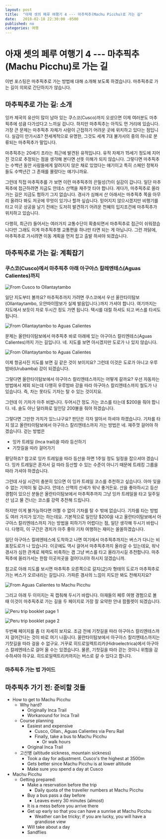 ```yaml
---
layout: post
title:  "아재 셋의 페루 여행기 4 --- 마추픽추(Machu Picchu)로 가는 길"
date:   2018-02-18 22:30:00 -0500
published: no
categories: 여행
---
```


# 아재 셋의 페루 여행기 4 --- 마추픽추(Machu Picchu)로 가는 길

이번 포스팅은 마추픽추로 가는 방법에 대해 소개해 보도록 하겠습니다. 마추픽추로
가는 길이 의외로 간단하지가 않습니다. 

## 마추픽추로 가는 길: 소개

잉카 제국의 유산이 많이 남아 있는 쿠스코(Cusco)까지 오셨으면 이제 여러분도
마추픽추에 성큼 다가섰다고 느끼실 겁니다. 하지만 마추픽추는 아직도 먼 거리에
있습니다. 가장 큰 문제는 마추픽추 자체가 사람이 근접하기 어려운 곳에 위치하고
있다는 점입니다. 실감이 안가시죠? 전세계적으로 유명한, 그것도 세계 7대
불가사의 중의 하나로 분류되는 마추픽추가 말입니다.

마추픽추는 20세기 초라는 최근에 발견된 유적입니다. 유적 자체가 15세기 정도에
지어진 것으로 추정되는 점을 생각해 본다면 선뜻 이해가 되지 않습니다. 그렇다면
마추픽추는 수백년 동안 사람들에게 알려지지 않은 채로 있었다는 얘기이고 특히
스페인 정복자들도 수백년간 그 존재를 몰랐다는 얘기니까요. 

그런데 직접 마추픽추를 가 보면 이런 마추픽추의 은밀성(?)이 실감이 갑니다. 일단
마추픽추에 접근하려면 지금도 안데스 산맥을 재주껏 타야 합니다. 게다가,
마추픽추로 올라가는 길은 지금도 험하기 그지 없습니다. 경사가 심해서 산
아래서는 마추픽추 쪽을 아무리 올려다 봐도 저곳에 무엇이 있기나 할까 싶습니다.
믿어지지 않으시겠지만 비행기를 타고 이곳 상공을 날기 전에는 도저히 발견하기
어려운 천혜의 입지조건에 마추픽추가 위치하고 있습니다.

다행히, 최근(!) 들어서는 여러가지 교통수단이 확충되면서 마추픽추로 접근이
쉬워졌습니다만 그래도 이게 마추픽추행 교통편을 하나만 타면 되는 게 아닙니다.
그런 까닭에, 마추픽추로 가시려면 이동 계획을 먼저 잡고 출발 하셔야 되겠습니다.

## 마추픽추로 가는 길: 계획잡기

### 쿠스코(Cusco)에서 마추픽추 아래 아구아스 칼레엔테스(Aguas Calientes)까지

![From Cusco to Ollantaytambo](/assets/2018-02-18-peru-trip-04-getting-to-machupicchu/cusco-to-ollantaytambo.png)

일단 지도부터 볼까요? 마추픽추까지 가려면 쿠스코에서 우선
올란타이탐보(Ollantaytambo, 오얀따이땀보가 실제 발음입니다.)까지 가셔야
합니다. 여기까지는 지도에서 보듯이 차로 두시간 정도 가면 됩니다. 택시를 대절
하셔도 되고 버스를 타셔도 됩니다.

![From Ollantaytambo to Aguas Calientes](/assets/2018-02-18-peru-trip-04-getting-to-machupicchu/ollan-to-machupicchu.png)

문제는 올란타이탐보에서 마추픽추 바로 아래에 있는 아구아스 칼리엔테스(Aguas
Calientes)까지 가는 길입니다. 네. 지도를 보면 아시겠지만 도로가 나 있지
않습니다.

![From Ollantaytambo to Aguas Calientes](/assets/2018-02-18-peru-trip-04-getting-to-machupicchu/ollan-to-machupicchu-satellite.png)

이제 항공사진 지도를 보면 길 같은 것이 보이지요? 그런데 이것은 도로가 아니고
우루밤바(Urubamba) 강이 되겠습니다.

그렇다면 올란타이탐보에서 아구아스 칼리엔테스까지는 어떻게 갈까요? 우선
자동차는 방법에서 제외 되는데 다행히 우루밤바 강을 따라 아구아스
칼리엔테스까지 철도가 나 있습니다. 즉, 차는 못타도 기차는 탈 수 있는 것이지요.

그런데 이 기차가 아주 비쌉니다. 두어시간 정도 가는 코스를 타는데 $200을 줘야
합니다. 네. 솔도 아닌 달러화로 일인당 200불을 줘야 하겠습니다.

그렇다면 그만한 가치가 있느냐구요? 판단은 각자 알아서 하셔야 하겠습니다.
기차를 타지 않고 올란타이탐보에서 아구아스 칼리엔테스까지 가는 방법은 네.
재주껏 걸어야 하겠습니다. 걷는 방법은

  * 잉카 트레일 (Inca trail)을 따라 등산하기
  * 기찻길을 따라 걸어가기 

황당하죠? 참고로 잉카 트레일을 따라 등산을 하면 1주일 정도 일정을 잡으셔야
겠습니다. 잉카 트레일은 혼자서 길 따라 등산할 수 있는 수준이 아니기 때문에
트레킹 그룹을 따라 가셔야 하겠습니다. 

그런데 사실 시간이 충분히 있으면 이 잉카 트레일 코스를 추천하고 싶습니다. 아마
잊을 수 없는 기억이 될 겁니다. 안데스 산맥의 산세가 워낙 좋거든요. 산을
좋아하시고 등산 경험이 있으신 분들은 올란타이탐보에서 마추픽추까지 그냥 잉카
트레일을 타고 일주일 산 넘고 물 건너는 코스를 강력 추천해 드립니다.

하지만 이게 불가능하다면 어쩔 수 없이 기차를 탈 수 밖에 없습니다. 기차를 타는
방법도 여러 가지가 있기는 하는데요. 기본적으로 일인당 $200을 내고
올란타이탐보에서 아구아스 칼리엔테스까지 가는 방법을 피하기가 어렵다는 점,
일단 생각해 두시기 바랍니다. 다행히, 이 구간은 경치가 아주 좋아 기차 여행하는
재미는 쏠쏠하겠습니다.

일단 아구아스 칼레엔테스에 도착하고 나면 여기에서 마추픽추까지는 버스가 다니는
비포장도로가 나 있습니다. 이곳에도 역시 걸어서 마추픽추까지 올라갈 수
있는데요, 워낙 경사가 심한 관계로 체력도 비축하는 겸 그냥 버스를 타고
올라가시길 추천합니다. 마추픽추에 올라가서는 한참 이곳저곳을 걸어다녀야 하시지
않겠습니까. 

참고로 아래 지도를 보시면 마추픽추 오른쪽으로 갈지(之)자 형태의 도로가
마추픽추로 가는 버스가 오르내리는 길입니다. 가파른 경사의 느낌이 지도만 봐도
전해지지요?

![From Aguas Calientes to Machu Picchu](/assets/2018-02-18-peru-trip-04-getting-to-machupicchu/aguas-to-machupicchu-bus.png)

그리고 아래 두 이미지는 꼭 캡춰해 두시기 바랍니다. 아재들의 페루 여행 경험으로
볼 때 이것이 마추픽추로 가는 길을 두 페이지로 가장 잘 요약한 안내 팜플렛이
되겠습니다.

![Peru trip booklet page 1](/assets/2018-02-18-peru-trip-04-getting-to-machupicchu/peru-trip-booklet-1.jpg)

![Peru trip booklet page 2](/assets/2018-02-18-peru-trip-04-getting-to-machupicchu/peru-trip-booklet-2.jpg)

두번째 페이지를 좀 더 자세히 보지요. 조금 전에 기찻길을 따라 아구아스
칼리엔테스까지 걸어간다는 것이 바로 여기 나옵니다. 올란타이탐보에서 아구아스
칼리엔테스까지는 기찻길을 따라 걸을 수 없구요. 거꾸로
히드로일렉트리카(Hidroelectrica)에서 아구아스 칼레엔테스로 걸어 올 수는
있겠습니다. 물론, 기찻길을 따라 걷는 것이니 위험을 감수하셔야 하구요.
히드로일렉트리카까지는 버스로 갈 수 있다고 합니다. 


### 마추픽추 가는 법 가이드

### 

## 마추픽추 가기 전: 준비할 것들



  * How to get to Machu Picchu
    - Why hard?
      * Originally Inca Trail
      * Workaround for Inca Trail
    - Course planning
      * Easiest and expensive
        - Cusco, Ollan., Aguas Calientes via Peru Rail
        - Finally, take a bus to Machu Picchu 
          * Or walk hours
      * Original Inca Trail 
    - 고산병 (altitude sickness, mountain sickness)
      * Took a day for adjustment. Cusco's the highest at 3500m
      * Gets better since Machu Picchu is at lower altitude
      * Make sure you spend a day at Cusco
  * Machu Picchu
    - Getting prepared:
      * Make a reservation before the trip
        - Daily quota of the traveller numbers at Machu Picchu
      * Buy a bus pass a day before
        - Leaves every 30 minutes (almost)
      * It is a mess before you arrive there
      * Get up early so that you can have a sunrise at Machu Picchu
        - Weather can be tricky; if you are lucky, you will have a grandiose
          view
      * Will take about a day
      * Sandflies
